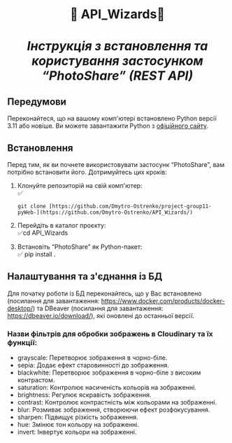 #  <p align="center">:robot:  API_Wizards:robot:  </p>     
# <p align="center">*Інструкція з встановлення та користування  застосунком “PhotoShare” (REST API)*</p>
## Передумови

Переконайтеся, що на вашому комп'ютері встановлено Python версії 3.11 або новіше. Ви можете завантажити Python з [офіційного сайту](https://www.python.org/downloads/).

## Встановлення

Перед тим, як ви почнете використовувати застосунк “PhotoShare”, вам потрібно встановити його. Дотримуйтесь цих кроків:

1. Клонуйте репозиторій на свій комп'ютер:    
:white_check_mark:
    ```
    git clone [https://github.com/Dmytro-Ostrenko/project-group11-pyWeb-](https://github.com/Dmytro-Ostrenko/API_Wizards/)
    ```




3. Перейдіть в каталог проєкту:    
:white_check_mark:cd API_Wizards


4. Встановіть “PhotoShare”  як Python-пакет:       
:white_check_mark: pip install .  

## Налаштування та з'єднання із БД
Для початку роботи із БД переконайтесь, що у Вас встановлено (посилання для завантаження: https://www.docker.com/products/docker-desktop/) та DBeaver (посилання для завантаження: https://dbeaver.io/download/), які оновлені до останньої версії.


### Назви фільтрів для обробки зображень в Cloudinary та їх функції:

- grayscale: Перетворює зображення в чорно-біле.
- sepia: Додає ефект старовинності до зображення.
- blackwhite: Перетворює зображення в чорно-біле з високим контрастом.
- saturation: Контролює насиченість кольорів на зображенні.
- brightness: Регулює яскравість зображення.
- contrast: Контролює контрастність між кольорами на зображенні.
- blur: Розмиває зображення, створюючи ефект розфокусування.
- sharpen: Підвищує різкість зображення.
- hue: Змінює тон кольору на зображенні.
- invert: Інвертує кольори на зображенні.
